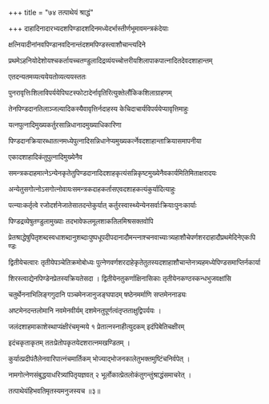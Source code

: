 +++
title = "७४ तत्पाथेयं श्राद्धं"

+++
दाहादिनादारभ्यदशपिण्डादशदिनमध्येदर्भास्तीर्णभूमावमन्त्रकंदेयाः

क्षत्नियादीनांनवपिण्डानवदिनान्तंदशमपिण्डस्त्वाशौचान्त्यदिने

प्रथमेऽहनियोदेशोयश्चकर्तायच्चतण्डुलादिद्रव्यंयच्चोत्तरीयशिलापाकपात्नादितदेवदशाहान्तम्

एतदन्यतमव्यत्ययेयतोव्यत्ययस्ततः

पुनरावृत्तिःशिलाविपर्ययेपिघटस्फोटादेर्नावृतिरित्युक्तेलौंकिकशिलाग्राहणम्

तेनपिण्डदानतिलाञ्जल्यादिकस्यैवावृत्तिर्नदाहस्य केचिदाचार्यविपर्ययेप्यावृत्तिमाहुः

यत्नपुत्नादिमुख्यकर्तुरसान्निधानादमुख्याधिकारिणा

पिण्डदानक्रियारब्धातत्नमध्येपुत्नादिसन्निधानेप्यमुख्यकर्त्नेवदशाहान्ताक्रियासमापनीया

एकादशाहादिकंतुपुत्नादिमुख्येनैव

समन्त्रकदाहमात्नेऽन्येनकृतेतुपिण्डदानादिदशाहकृत्यंसन्निकृष्टमुख्येनैवकार्यमितिमिताक्षरादयः

अन्येतुसगोत्नोऽसगोत्नोवायःसमन्त्रकदाहकर्तासएवदशाहकत्यंकुर्यादित्याहुः

पत्न्याःकर्तृत्वे रजोदर्शनेजातेसातदन्तेकुर्यात् कर्तुरस्वास्थ्येन्येनसर्वाःक्रियाःपुनःकार्याः

पिण्डद्रव्येषुतण्डुलामुख्याः तदभावेफलमूलशाकतिलमिश्रसक्तवोपि

प्रेतश्राद्धेषुपितृशब्दस्वधाशब्दानुशब्दाःपुष्पधूपदीपदानादौमन्त्नाश्चनवाच्याःत्र्यहाशौचेपर्णशरदाहादौप्रथमेदिनेएकःपिण्डः

द्वितीयेचत्वारः तृतीयेपञ्चेतिक्रमोबोध्यः पुत्नेणवर्णशरदाहेकृतेतुतस्यदशाहाशौचान्तेनत्र्यहमध्येपिण्डसमाप्तिर्नकार्या

शिरस्त्वाद्येनपिण्डेनप्रेतस्यक्रियतेसदा । द्वितीयेनतुकर्णाक्षिनासिकाः तृतीयेनकण्ठस्कन्धभुजवक्षांसि

चतुर्थेननाभिलिङ्गगुदानि पञ्चमेनजानुजङ्घपादम् षष्ठेनमर्माणि सप्तमेननाड्यः

अष्टमेनदन्तलोमानि नवमेनवीर्यम् दशमेनतुपूर्णत्वंतृप्तताक्षुद्विपर्ययः ।

जलंदशाहमाकाशेस्थाप्यंक्षीरंचमृन्मये १ प्रेतात्नस्नाहीत्युदकम् इदंपिबेतिचक्षीरम्

इदंचकृताकृतम् ततःप्रेतोपकृतयेदशरात्नमखण्डितम् ।

कुर्यात्प्रदीपंतैलेनवारिपात्नंचमार्तिकम् भोज्याद्भोजनकालेतुभक्तमुष्टिंचनिर्वपेत् ।

नामगोत्नेणसंबुद्धयाधरित्र्यांपितृयज्ञवत् २ भूर्लोकात्प्रेतलोकंतुगन्तुंश्राद्धंसमाचरेत् ।

तत्पाथेयंहिभवतिमृतस्यमनुजस्यच ॥३॥
